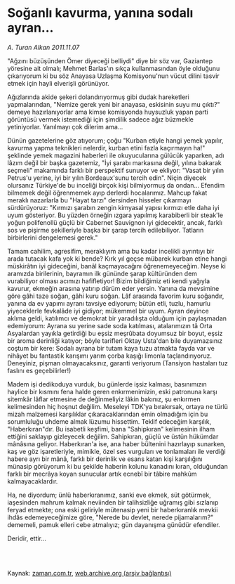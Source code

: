 # Soğanlı kavurma, yanına sodalı ayran...

*A. Turan Alkan 2011.11.07*

<td class="columnist-detail">
<p>"Ağzını büzüşünden Ömer diyeceği belliydi" diye bir söz var, Gaziantep yöresine ait olmalı; Mehmet Barlas'ın sıkça kullanmasından öyle olduğunu çıkarıyorum ki bu söz Anayasa Uzlaşma Komisyonu'nun vücut dilini tasvir etmek için hayli elverişli görünüyor.</p>
<p>
<div id="haberMetinDiv">
<p>Ağızlarında akide şekeri dolandırıyormuş gibi dudak hareketleri yapmalarından, "Nemize gerek yeni bir anayasa, eskisinin suyu mu çıktı?" demeye hazırlanıyorlar ama kimse komisyonda huysuzluk yapan parti görüntüsü vermek istemediği için şimdilik sadece ağız büzmekle yetiniyorlar. Yanılmayı çok dilerim ama...
<p> Dünün gazetelerine göz atıyorum; çoğu "Kurban etiyle hangi yemek yapılır, kavurma yapma teknikleri nelerdir, kurban etini fazla kaçırmayın ha!" şeklinde yemek magazini haberleri ile okuyucularına gülücük yaparken, adı lâzım değil bir başka gazetemiz, "İyi şarabı markasına değil, yılına bakarak seçmeli" makamında farklı bir perspektif sunuyor ve ekliyor: "Vasat bir yılın Petrus'u yerine, iyi bir yılın Bordeaux'sunu tercih edin". Niçin diyecek olursanız Türkiye'de bu inceliği birçok kişi bilmiyormuş da ondan... Efendim bilmemek değil öğrenmemek ayıp derlerdi hocalarımız. Mahcup fakat meraklı nazarlarla bu "Hayat tarzı" dersinden hisseler çıkarmayı sürdürüyoruz: "Kırmızı şarabın zengin kimyasal yapısı kırmızı etle daha iyi uyum gösteriyor. Bu yüzden örneğin ızgara yapılmış karabiberli bir steak'le yoğun polifenollü güçlü bir Cabernet Sauvignon iyi gidecektir, ancak, farklı sos ve pişirme şekilleriyle başka bir şarap tercih edilebiliyor. Tatların birbirlerini dengelemesi gerek."
<p> Tamam cahilim, agresifim, meraklıyım ama bu kadar incelikli ayrıntıyı bir arada tutacak kafa yok ki bende? Kırk yıl geçse mübarek kurban etine hangi müskirâtın iyi gideceğini, banâl kaçmayacağını öğrenemeyeceğim. Neyse ki aramızda birilerinin, bayramın ilk gününde şarap kültüründen dem vurabiliyor olması acımızı hafifletiyor! Bizim bildiğimiz eti kendi yağıyla kavurur, ekmeğin arasına yatırıp dürüm eder yersin. Yanına da mevsimine göre gâhi taze soğan, gâhi kuru soğan. Lâf arasında favorim kuru soğandır, yanına da ev yapımı ayranı tavsiye ediyorum; bütün etli, tuzlu, hamurlu yiyeceklerle fevkalâde iyi gidiyor; mükemmel bir uyum. Ayran deyince aklıma geldi, katılımcı ve demokrat bir yaradılışta olduğum için paylaşmadan edemiyorum: Ayrana su yerine sade soda katılması, atalarımızın tâ Orta Asyalardan yayıkla getirdiği bu eşsiz meşrûbata doyumsuz bir boyut, eşsiz bir aroma derinliği katıyor; böyle tarifleri Oktay Usta'dan bile duyamazsınız coştum bir kere: Sodalı ayrana bir tutam kaya tuzu atmakta fayda var ve nihâyet bu fantastik karışımı yarım çorba kaşığı limonla taçlandırıyoruz. Deneyiniz, pişman olmayacaksınız, garanti veriyorum (Tansiyon hastaları tuz faslını es geçebilirler!)
<p> Madem işi dedikoduya vurduk, bu günlerde işsiz kalması, basınımızın haylice bir kısmını fena halde geren enkırmenimizin, eski patronuna karşı sitemkâr lâflar etmesine de değinmeliyiz lâkin bakınız, şu enkırmen kelimesinden hiç hoşnut değilim. Meseleyi TDK'ya bırakırsak, ortaya ne türlü mizah malzemesi karşılıklar çıkaracaklarından emin olmadığım için bu sorumluluğu uhdeme almak lüzumu hissettim. Teklif edeceğim karşılık, "Haberkıran"dır. Bu isabetli keşfimi, bana "Sahipkıran" kelimesinin ilham ettiğini saklayıp gizleyecek değilim. Sahipkıran, güçlü ve üstün hükümdar mânâsına geliyor. Haberkıran'a ise, ana haber bültenini hazırlayıp sunarken, kaş ve göz işaretleriyle, mimikle, özel ses vurguları ve tonlamaları ile verdiği habere ayrı bir mânâ, farklı bir derinlik ve esans katan kişi karşılığını münasip görüyorum ki bu şekilde haberin kolunu kanadını kıran, olduğundan farklı bir mecrâya koyan sunucular artık ecnebî bir tâbire mahkûm kalmayacaklardır.
<p> Ha, ne diyordum; ünlü haberkıranımız, sanki eve ekmek, süt götürmek, iaşesinden mahrum kalmak neviinden bir talihsizliğe uğramış gibi sızlanıp feryad etmekte; ona eski geliriyle mütenasip yeni bir haberkıranlık mevkii ihdâs edemeyeceğimize göre, "Nerede bu devlet, nerede pijamalarım?" dememeli, pamuk elleri cebe atmalıyız; gün dayanışma günüdür efendiler.
<p> Deridir, ettir... </p></p></p></p></p></p></div>
</p>


<p><br>
		 </br></p></td>

Kaynak: [zaman.com.tr](http://zaman.com.tr/yazar.do?yazino=1199358), [web.archive.org (arşiv bağlantısı)](http://web.archive.org/web/20111112222944/http://www.zaman.com.tr:80/yazar.do?yazino=1199358)

